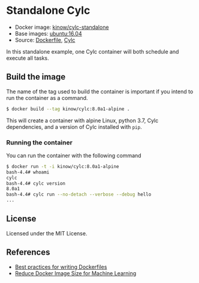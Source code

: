 # Standalone Cylc

* Docker image: [kinow/cylc-standalone](https://hub.docker.com/r/kinow/cylc-standalone/)
* Base images: [ubuntu:16.04](https://hub.docker.com/_/ubuntu/)
* Source: [Dockerfile](https://github.com/kinow/cylc-docker/blob/master/standalone/Dockerfile), [Cylc](https://cylc.github.io/cylc/)

In this standalone example, one Cylc container will both schedule and execute all tasks.

## Build the image

The name of the tag used to build the container is important if you intend
to run the container as a command.

```bash
$ docker build --tag kinow/cylc:8.0a1-alpine .
```

This will create a container with alpine Linux, python 3.7, Cylc dependencies, and
a version of Cylc installed with `pip`.

### Running the container

You can run the container with the following command

```bash
$ docker run -t -i kinow/cylc:8.0a1-alpine
bash-4.4# whoami
cylc
bash-4.4# cylc version
8.0a1
bash-4.4# cylc run --no-detach --verbose --debug hello
...
```

## License

Licensed under the MIT License.

## References

- [Best practices for writing Dockerfiles](https://docs.docker.com/develop/develop-images/dockerfile_best-practices)
- [Reduce Docker Image Size for Machine Learning](https://jilongliao.com/2018/08/09/Reduce-Docker-Image-Size/)
